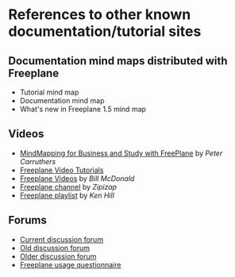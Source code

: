 <!-- toc -->

# References to other known documentation/tutorial sites

## Documentation mind maps distributed with Freeplane
* Tutorial mind map
* Documentation mind map
* What's new in Freeplane 1.5 mind map

## Videos
* [MindMapping for Business and Study with FreePlane](https://www.youtube.com/watch?v=nCfGAuHJk0s) by _Peter Carruthers_
* [Freeplane Video Tutorials](https://www.youtube.com/channel/UCh5L_Fyyymhf6X6TnzAMbsg)
* [Freeplane Videos](https://www.youtube.com/playlist?list=PLhOm7F0YJUlzSA1nUts_3DvFbkEddMoyW) by _Bill McDonald_ 
* [Freeplane channel](https://www.youtube.com/channel/UCE39SdNgftWlSDJQQnwxz1g) by _Zipizap_
* [Freeplane playlist](https://www.youtube.com/playlist?list=PLIyXLRsF5Cdb09v2b4FkA6Ux_Nf6B2I-a) by _Ken Hill_

## Forums
* [Current discussion forum](https://github.com/freeplane/freeplane/discussions)
* [Old discussion forum](https://sourceforge.net/p/freeplane/discussion/758437) 
* [Older discussion forum](http://www.freeplane.org/forum2012/viewforum.php?f=1)
* [Freeplane usage questionnaire](https://sourceforge.net/p/freeplane/discussion/758437/thread/5af6fd05/)

